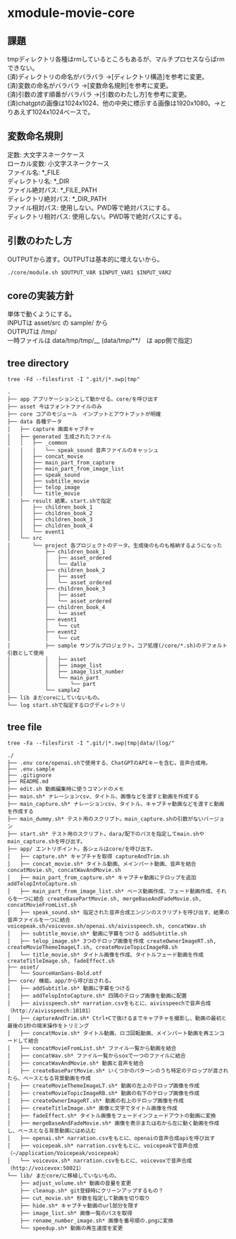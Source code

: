 # xmodule-movie-core

## 課題
tmpディレクトリ各種はrmしているところもあるが、マルチプロセスならばrmできない。  
(済)ディレクトリの命名がバラバラ  →[ディレクトリ構造]を参考に変更。  
(済)変数の命名がバラバラ  →[変数命名規則]を参考に変更。  
(済)引数の渡す順番がバラバラ  →[引数のわたし方]を参考に変更。  
(済)chatgptの画像は1024x1024、他の中央に標示する画像は1920x1080。→とりあえず1024x1024ベースで。  

## 変数命名規則

定数: 大文字スネークケース  
ローカル変数: 小文字スネークケース  
ファイル名: *_FILE  
ディレクトリ名: *_DIR  
ファイル絶対パス: *_FILE_PATH  
ディレクトリ絶対パス: *_DIR_PATH  
ファイル相対パス: 使用しない。PWD等で絶対パスにする。  
ディレクトリ相対パス: 使用しない。PWD等で絶対パスにする。  


## 引数のわたし方
OUTPUTから渡す。OUTPUTは基本的に増えないから。  

```
./core/module.sh $OUTPUT_VAR $INPUT_VAR1 $INPUT_VAR2
```

## coreの実装方針
単体で動くようにする。  
INPUTは asset/src の sample/ から  
OUTPUTは /tmp/  
一時ファイルは data/tmp/tmp/__  (data/tmp/**/　は app側で指定)

## tree directory

`tree -Fd --filesfirst -I ".git/|*.swp|tmp"`

```
.
├── app アプリケーションとして動かせる。core/を呼び出す
├── asset 今はフォントファイルのみ
├── core コアのモジュール　インプットとアウトプットが明確  
├── data 各種データ
│   ├── capture 画面キャプチャ
│   ├── generated 生成されたファイル
│   │   ├── _common
│   │   │   └── speak_sound 音声ファイルのキャッシュ
│   │   ├── concat_movie
│   │   ├── main_part_from_capture
│   │   ├── main_part_from_image_list
│   │   ├── speak_sound
│   │   ├── subtitle_movie
│   │   ├── telop_image
│   │   └── title_movie
│   ├── result 結果。start.shで指定
│   │   ├── children_book_1
│   │   ├── children_book_2
│   │   ├── children_book_3
│   │   ├── children_book_4
│   │   └── event1
│   └── src
│       └── project 各プロジェクトのデータ。生成後のものも格納するようになった
│           ├── children_book_1
│           │   ├── asset_ordered
│           │   └── dalle
│           ├── children_book_2
│           │   ├── asset
│           │   └── asset_ordered
│           ├── children_book_3
│           │   ├── asset
│           │   └── asset_ordered
│           ├── children_book_4
│           │   └── asset
│           ├── event1
│           │   └── cut
│           ├── event2
│           │   └── cut
│           ├── sample サンプルプロジェクト。コア処理(/core/*.sh)のデフォルト引数として使用
│           │   ├── asset
│           │   ├── image_list
│           │   ├── image_list_number
│           │   └── main_part
│           │       └── part
│           └── sample2
├── lib まだcoreにしていないもの。
└── log start.shで指定するログディレクトリ
```

## tree file

`tree -Fa --filesfirst -I ".git/|*.swp|tmp|data/|log/"`

```
./
├── .env core/openai.shで使用する、ChatGPTのAPIキーを含む。音声合成用。
├── .env.sample
├── .gitignore
├── README.md
├── edit.sh 動画編集時に使うコマンドのメモ
├── main.sh* ナレーションcsv、タイトル、画像などを渡すと動画を作成する
├── main_capture.sh* ナレーションcsv、タイトル、キャプチャ動画などを渡すと動画を作成する
├── main_dummy.sh* テスト用のスクリプト。main_capture.shの引数がないバージョン
├── start.sh* テスト用のスクリプト。dara/配下のパスを指定してmain.shやmain_capture.shを呼び出す。
├── app/ エントリポイント。各シェルはcore/を呼び出す。
│   ├── capture.sh* キャプチャを取得 captureAndTrim.sh
│   ├── concat_movie.sh* タイトル動画、メインパート動画、音声を結合 concatMovie.sh, concatWavAndMovie.sh
│   ├── main_part_from_capture.sh* キャプチャ動画にテロップを追加 addTelopIntoCapture.sh
│   ├── main_part_from_image_list.sh* ベース動画作成、フェード動画作成、それらを一つに結合 createBasePartMovie.sh, mergeBaseAndFadeMovie.sh, concatMovieFromList.sh
│   ├── speak_sound.sh* 指定された音声合成エンジンのスクリプトを呼び出す、結果の音声ファイルを一つに結合 voicepeak.sh/voicevox.sh/openai.sh/aivisspeech.sh, concatWav.sh
│   ├── subtitle_movie.sh* 動画に字幕をつける addSubtitle.sh
│   ├── telop_image.sh* 3つのテロップ画像を作成 createOwnerImageRT.sh, createMovieThemeImageLT.sh, createMovieTopicImageRB.sh
│   └── title_movie.sh* タイトル画像を作成、タイトルフェード動画を作成 createTitleImage.sh, fadeEffect.sh
├── asset/
│   └── SourceHanSans-Bold.otf
├── core/ 機能。app/から呼び出される。
│   ├── addSubtitle.sh* 動画に字幕をつける
│   ├── addTelopIntoCapture.sh* 四隅のテロップ画像を動画に配置
│   ├── aivisspeech.sh* narration.csvをもとに、aivisspeechで音声合成（http://aivisspeech:10101）
│   ├── captureAndTrim.sh* Ctrl+Cで抜けるまでキャプチャを撮影し、動画の最初と最後の1秒の端末操作をトリミング
│   ├── concatMovie.sh* タイトル動画、ロゴ回転動画、メインパート動画を再エンコードして結合
│   ├── concatMovieFromList.sh* ファイル一覧から動画を結合
│   ├── concatWav.sh* ファイル一覧からsoxで一つのファイルに結合
│   ├── concatWavAndMovie.sh* 動画と音声を結合
│   ├── createBasePartMovie.sh* いくつかのパターンのうち特定のテロップが渡されたら、ベースとなる背景動画を作成
│   ├── createMovieThemeImageLT.sh* 動画の左上のテロップ画像を作成
│   ├── createMovieTopicImageRB.sh* 動画の右下のテロップ画像を作成
│   ├── createOwnerImageRT.sh* 動画の右上のテロップ画像を作成
│   ├── createTitleImage.sh* 画像と文字でタイトル画像を作成
│   ├── fadeEffect.sh* タイトル画像をフェードインフェードアウトの動画に変換
│   ├── mergeBaseAndFadeMovie.sh* 画像を表示または右から左に動く動画を作成し、ベースとなる背景動画にはめ込む
│   ├── openai.sh* narration.csvをもとに、openaiの音声合成apiを呼び出す
│   ├── voicepeak.sh* narration.csvをもとに、voicepeakで音声合成（~/application/Voicepeak/voicepeak）
│   └── voicevox.sh* narration.csvをもとに、voicevoxで音声合成（http://voicevox:50021）
└── lib/ まだcore/に移植していないもの。
    ├── adjust_volume.sh* 動画の音量を変更
    ├── cleanup.sh* git登録時にクリーンアップするもの？
    ├── cut_movie.sh* 秒数を指定して動画を切り取り
    ├── hide.sh* キャプチャ動画のurl部分を隠す
    ├── image_list.sh* 画像一覧のパスを取得
    ├── rename_number_image.sh* 画像を番号順の.pngに変換
    └── speedup.sh* 動画の再生速度を変更
```


